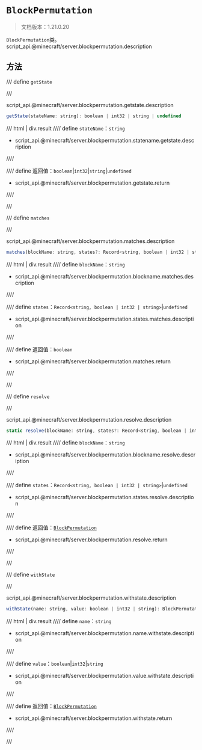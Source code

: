 # `BlockPermutation`

> 文档版本：1.21.0.20

`BlockPermutation`类。script_api.@minecraft/server.blockpermutation.description

## 方法

/// define
`getState`


///

script_api.@minecraft/server.blockpermutation.getstate.description

```js
getState(stateName: string): boolean | int32 | string | undefined
```

/// html | div.result
//// define
`stateName`：`string`

- script_api.@minecraft/server.blockpermutation.statename.getstate.description


////

//// define
返回值：`boolean`|`int32`|`string`|`undefined`

- script_api.@minecraft/server.blockpermutation.getstate.return


////

///


/// define
`matches`


///

script_api.@minecraft/server.blockpermutation.matches.description

```js
matches(blockName: string, states?: Record<string, boolean | int32 | string>): boolean
```

/// html | div.result
//// define
`blockName`：`string`

- script_api.@minecraft/server.blockpermutation.blockname.matches.description


////

//// define
`states`：`Record<string, boolean | int32 | string>`|`undefined`

- script_api.@minecraft/server.blockpermutation.states.matches.description


////

//// define
返回值：`boolean`

- script_api.@minecraft/server.blockpermutation.matches.return


////

///


/// define
`resolve`


///

script_api.@minecraft/server.blockpermutation.resolve.description

```js
static resolve(blockName: string, states?: Record<string, boolean | int32 | string>): BlockPermutation
```

/// html | div.result
//// define
`blockName`：`string`

- script_api.@minecraft/server.blockpermutation.blockname.resolve.description


////

//// define
`states`：`Record<string, boolean | int32 | string>`|`undefined`

- script_api.@minecraft/server.blockpermutation.states.resolve.description


////

//// define
返回值：[`BlockPermutation`](./blockpermutation.md)

- script_api.@minecraft/server.blockpermutation.resolve.return


////

///


/// define
`withState`


///

script_api.@minecraft/server.blockpermutation.withstate.description

```js
withState(name: string, value: boolean | int32 | string): BlockPermutation
```

/// html | div.result
//// define
`name`：`string`

- script_api.@minecraft/server.blockpermutation.name.withstate.description


////

//// define
`value`：`boolean`|`int32`|`string`

- script_api.@minecraft/server.blockpermutation.value.withstate.description


////

//// define
返回值：[`BlockPermutation`](./blockpermutation.md)

- script_api.@minecraft/server.blockpermutation.withstate.return


////

///

